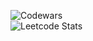 ![Codewars](https://github.r2v.ch/codewars?user=by_Lazarev)
<br>
![Leetcode Stats](https://leetcard.jacoblin.cool/By-Lazarev?ext=heatmap)
